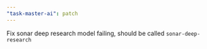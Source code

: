 ```yaml
---
"task-master-ai": patch
---
```


Fix sonar deep research model failing, should be called `sonar-deep-research`
